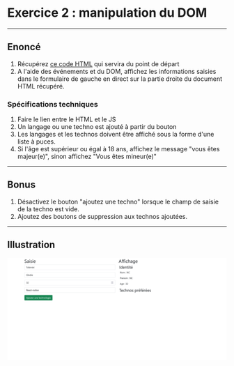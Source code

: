 # Exercice 2 : manipulation du DOM

---

## Enoncé

1. Récupérez [ce code HTML](./ressources/exercice2.html) qui servira du point de départ
2. A l'aide des événements et du DOM, affichez les informations saisies dans le formulaire de gauche en direct sur la partie droite du document HTML récupéré.

### Spécifications techniques

1. Faire le lien entre le HTML et le JS
2. Un langage ou une techno est ajouté à partir du bouton
3. Les langages et les technos doivent être affiché sous la forme d'une liste à puces.
4. Si l'âge est supérieur ou égal à 18 ans, affichez le message "vous êtes majeur(e)", sinon affichez "Vous êtes mineur(e)"

---

## Bonus

1. Désactivez le bouton "ajoutez une techno" lorsque le champ de saisie de la techno est vide.
2. Ajoutez des boutons de suppression aux technos ajoutées.

---

## Illustration

![mockup](img/mockup-ex2.png)


